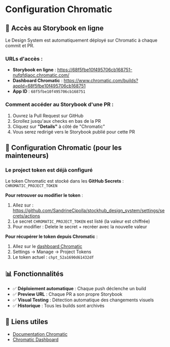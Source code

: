 # Configuration Chromatic

## 🎨 Accès au Storybook en ligne

Le Design System est automatiquement déployé sur Chromatic à chaque commit et PR.

### URLs d'accès :

- **Storybook en ligne** : https://68f5fbe10f495706cb168751-nufqfdjaoc.chromatic.com/
- **Dashboard Chromatic** : https://www.chromatic.com/builds?appId=68f5fbe10f495706cb168751
- **App ID** : `68f5fbe10f495706cb168751`

### Comment accéder au Storybook d'une PR :

1. Ouvrez la Pull Request sur GitHub
2. Scrollez jusqu'aux checks en bas de la PR
3. Cliquez sur **"Details"** à côté de "Chromatic"
4. Vous serez redirigé vers le Storybook publié pour cette PR

## 🔧 Configuration Chromatic (pour les mainteneurs)

### Le project token est déjà configuré

Le token Chromatic est stocké dans les **GitHub Secrets** : `CHROMATIC_PROJECT_TOKEN`

**Pour retrouver ou modifier le token** :
1. Allez sur : https://github.com/SandrineCipolla/stockhub_design_system/settings/secrets/actions
2. Le secret `CHROMATIC_PROJECT_TOKEN` est listé (la valeur est chiffrée)
3. Pour modifier : Delete le secret + recréer avec la nouvelle valeur

**Pour récupérer le token depuis Chromatic** :
1. Allez sur le [dashboard Chromatic](https://www.chromatic.com/builds?appId=68f5fbe10f495706cb168751)
2. Settings → Manage → Project Tokens
3. Le token actuel : `chpt_52a1690d61432df`

## 📊 Fonctionnalités

- ✅ **Déploiement automatique** : Chaque push déclenche un build
- ✅ **Preview URL** : Chaque PR a son propre Storybook
- ✅ **Visual Testing** : Détection automatique des changements visuels
- ✅ **Historique** : Tous les builds sont archivés

## 🔗 Liens utiles

- [Documentation Chromatic](https://www.chromatic.com/docs/)
- [Chromatic Dashboard](https://www.chromatic.com/builds)
